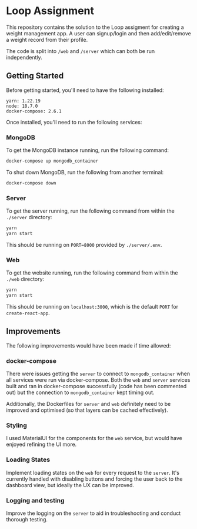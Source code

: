 # Loop Assignment

This repository contains the solution to the Loop assigment for creating a weight management app. A user can signup/login and then add/edit/remove a weight record from their profile. 

The code is split into `/web` and `/server` which can both be run independently.

## Getting Started

Before getting started, you'll need to have the following installed:
```
yarn: 1.22.19
node: 18.7.0
docker-compose: 2.6.1
```

Once installed, you'll need to run the following services:

### MongoDB
To get the MongoDB instance running, run the following command:
```sh
docker-compose up mongodb_container
```

To shut down MongoDB, run the following from another terminal:
```sh
docker-compose down
```

### Server
To get the server running, run the following command from within the `./server` directory:
```sh
yarn
yarn start
```

This should be running on `PORT=8000` provided by `./server/.env`.

### Web
To get the website running, run the following command from within the `./web` directory:
```sh
yarn
yarn start
```

This should be running on `localhost:3000`, which is the default `PORT` for `create-react-app`.


## Improvements

The following improvements would have been made if time allowed:

### docker-compose
There were issues getting the `server` to connect to `mongodb_container` when all services were run via docker-compose. Both the `web` and `server` services built and ran in docker-compose successfully (code has been commented out) but the connection to `mongodb_container` kept timing out.

Additionally, the Dockerfiles for `server` and `web` definitely need to be improved and optimised (so that layers can be cached effectively).

### Styling
I used MaterialUI for the components for the `web` service, but would have enjoyed refining the UI more.

### Loading States
Implement loading states on the `web` for every request to the `server`. It's currently handled with disabling buttons and forcing the user back to the dashboard view, but ideally the UX can be improved.

### Logging and testing
Improve the logging on the `server` to aid in troubleshooting and conduct thorough testing.

